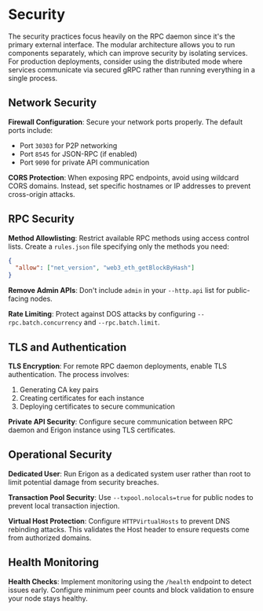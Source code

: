 # Security

The security practices focus heavily on the RPC daemon since it's the primary external interface. The modular architecture allows you to run components separately, which can improve security by isolating services. For production deployments, consider using the distributed mode where services communicate via secured gRPC rather than running everything in a single process.

## Network Security

**Firewall Configuration**: Secure your network ports properly. The default ports include:
- Port `30303` for P2P networking
- Port `8545` for JSON-RPC (if enabled)
- Port `9090` for private API communication

**CORS Protection**: When exposing RPC endpoints, avoid using wildcard CORS domains. Instead, set specific hostnames or IP addresses to prevent cross-origin attacks.

## RPC Security

**Method Allowlisting**: Restrict available RPC methods using access control lists. Create a `rules.json` file specifying only the methods you need:

```json
{
  "allow": ["net_version", "web3_eth_getBlockByHash"]
}
```

**Remove Admin APIs**: Don't include `admin` in your `--http.api` list for public-facing nodes.

**Rate Limiting**: Protect against DOS attacks by configuring `--rpc.batch.concurrency` and `--rpc.batch.limit`.

## TLS and Authentication

**TLS Encryption**: For remote RPC daemon deployments, enable TLS authentication. The process involves:
1. Generating CA key pairs
2. Creating certificates for each instance
3. Deploying certificates to secure communication

**Private API Security**: Configure secure communication between RPC daemon and Erigon instance using TLS certificates.

## Operational Security

**Dedicated User**: Run Erigon as a dedicated system user rather than root to limit potential damage from security breaches.

**Transaction Pool Security**: Use `--txpool.nolocals=true` for public nodes to prevent local transaction injection.

**Virtual Host Protection**: Configure `HTTPVirtualHosts` to prevent DNS rebinding attacks. This validates the Host header to ensure requests come from authorized domains.

## Health Monitoring

**Health Checks**: Implement monitoring using the `/health` endpoint to detect issues early. Configure minimum peer counts and block validation to ensure your node stays healthy.

